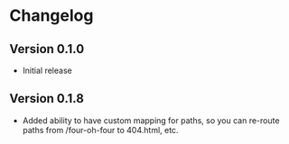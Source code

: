 # Changelog

## Version 0.1.0

- Initial release

## Version 0.1.8

- Added ability to have custom mapping for paths, so you can re-route paths from /four-oh-four to 404.html, etc.